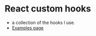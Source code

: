 # React custom hooks
- a collection of the hooks I use.
- [Examples page](https://dan-lucian.github.io/react-custom-hooks/)
